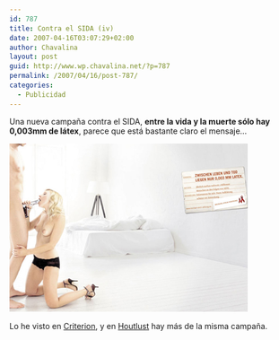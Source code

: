 ```yaml
---
id: 787
title: Contra el SIDA (iv)
date: 2007-04-16T03:07:29+02:00
author: Chavalina
layout: post
guid: http://www.wp.chavalina.net/?p=787
permalink: /2007/04/16/post-787/
categories:
  - Publicidad
---
```

Una nueva campa&ntilde;a contra el SIDA, **entre la vida y la muerte sólo hay 0,003mm de látex**, parece que está bastante claro el mensaje… 

<p class="imgcentro">
  <img src="/imagenes/fotos/sida-den.jpg" alt="Chica haciendo una felación a un hombre cuyo pene es una pistola" />
</p>

Lo he visto en <a href="http://www.criteriondg.info/wordpress/archives/2007/04/16/hiv/" target="_blank">Criterion</a>, y en <a href="http://blogger.xs4all.nl/marcg/archive/2007/04/01/196678.aspx" target="_blank">Houtlust</a> hay más de la misma campa&ntilde;a.